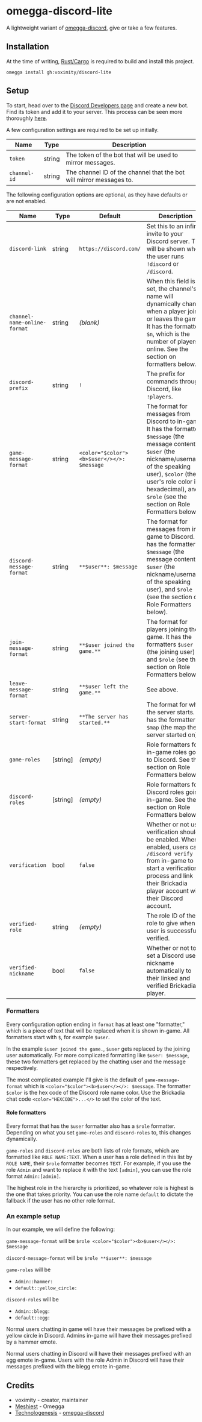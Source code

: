 # omegga-discord-lite

A lightweight variant of [omegga-discord](https://github.com/technologenesis/omegga-discord),
give or take a few features.

## Installation

At the time of writing, [Rust/Cargo](https://rust-lang.org/) is required to build and install this project.

`omegga install gh:voximity/discord-lite`

## Setup

To start, head over to the [Discord Developers page](https://discord.com/developers) and create a new bot.
Find its token and add it to your server. This process can be seen more thoroughly [here](https://discordpy.readthedocs.io/en/latest/discord.html).

A few configuration settings are required to be set up initially.

| **Name** | **Type** | **Description** |
| --- | --- | --- |
| `token` | string | The token of the bot that will be used to mirror messages. |
| `channel-id` | string | The channel ID of the channel that the bot will mirror messages to. |

The following configuration options are optional, as they have defaults or are not enabled.

| **Name** | **Type** | **Default** | **Description** |
| --- | --- | --- | --- |
| `discord-link` | string | `https://discord.com/` | Set this to an infinite invite to your Discord server. This will be shown when the user runs `!discord` or `/discord`. |
| `channel-name-online-format` | string | *(blank)* | When this field is set, the channel's name will dynamically change when a player joins or leaves the game. It has the formatter `$n`, which is the number of players online. See the section on formatters below. |
| `discord-prefix` | string | `!` | The prefix for commands through Discord, like `!players`. |
| `game-message-format` | string | `<color="$color"><b>$user</></>: $message` | The format for messages from Discord to in-game. It has the formatters `$message` (the message content), `$user` (the nickname/username of the speaking user), `$color` (the user's role color in hexadecimal), and `$role` (see the section on Role Formatters below). |
| `discord-message-format` | string | `**$user**: $message` | The format for messages from in-game to Discord. It has the formatters `$message` (the message content), `$user` (the nickname/username of the speaking user), and `$role` (see the section on Role Formatters below). |
| `join-message-format` | string | `**$user joined the game.**` | The format for players joining the game. It has the formatters `$user` (the joining user) and `$role` (see the section on Role Formatters below). |
| `leave-message-format` | string | `**$user left the game.**` | See above. |
| `server-start-format` | string | `**The server has started.**` | The format for when the server starts. It has the formatter `$map` (the map the server started on). |
| `game-roles` | \[string\] | *(empty)* | Role formatters for in-game roles going to Discord. See the section on Role Formatters below. |
| `discord-roles` | \[string\] | *(empty)* | Role formatters for Discord roles going in-game. See the section on Role Formatters below. |
| `verification` | bool | `false` | Whether or not user verification should be enabled. When enabled, users can `/discord verify` from in-game to start a verification process and link their Brickadia player account with their Discord account. |
| `verified-role` | string | *(empty)* | The role ID of the role to give when a user is successfully verified. |
| `verified-nickname` | bool | `false` | Whether or not to set a Discord user's nickname automatically to their linked and verified Brickadia player. |

### Formatters

Every configuration option ending in `format` has at least one "formatter," which is a piece of text that will be
replaced when it is shown in-game. All formatters start with `$`, for example `$user`.

In the example `$user joined the game.`, `$user` gets replaced by the joining user automatically. For more complicated
formatting like `$user: $message`, these two formatters get replaced by the chatting user and the message respectively.

The most complicated example I'll give is the default of `game-message-format` which is `<color="$color"><b>$user</></>: $message`.
The formatter `$color` is the hex code of the Discord role name color. Use the Brickadia chat code `<color="HEXCODE">...</>` to set
the color of the text.

#### Role formatters

Every format that has the `$user` formatter also has a `$role` formatter. Depending on what you set `game-roles` and `discord-roles` to,
this changes dynamically.

`game-roles` and `discord-roles` are both lists of role formats, which are formatted like `ROLE NAME:TEXT`. When a user has a role defined
in this list by `ROLE NAME`, their `$role` formatter becomes `TEXT`. For example, if you use the role `Admin` and want to replace it with
the text `[admin]`, you can use the role format `Admin:[admin]`.

The highest role in the hierarchy is prioritized, so whatever role is highest is the one that takes priority. You can use the role name
`default` to dictate the fallback if the user has no other role format.

### An example setup

In our example, we will define the following:

`game-message-format` will be `$role <color="$color"><b>$user</></>: $message`

`discord-message-format` will be `$role **$user**: $message`

`game-roles` will be

* `Admin::hammer:`
* `default::yellow_circle:`

`discord-roles` will be

* `Admin::blegg:`
* `default::egg:`

Normal users chatting in game will have their messages be prefixed with a yellow circle in Discord.
Admins in-game will have their messages prefixed by a hammer emote.

Normal users chatting in Discord will have their messages prefixed with an egg emote in-game.
Users with the role Admin in Discord will have their messages prefixed with the blegg emote in-game.

## Credits

* voximity - creator, maintainer
* [Meshiest](https://github.com/meshiest) - Omegga
* [Technologenesis](https://github.com/technologenesis) - [omegga-discord](https://github.com/technologenesis/omegga-discord)
